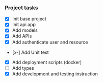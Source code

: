 ### Project tasks

- [x] Init base project
- [x] Init api app
- [x] Add models
- [x] Add APIs
- [x] Add authenticate user and resource
- [x-] Add Unit test
- [x] Add deployment scripts (docker)
- [ ] Add types
- [x] Add development and testing instruction
